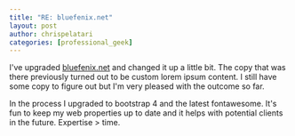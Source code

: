```yaml
---
title: "RE: bluefenix.net"
layout: post
author: chrispelatari
categories: [professional_geek]
---
```


I've upgraded [bluefenix.net](bluefenix.net) and changed it up a little bit. The copy that was there previously turned out to be custom lorem ipsum content. I still have some copy to figure out but I'm very pleased with the outcome so far.

In the process I upgraded to bootstrap 4 and the latest fontawesome. It's fun to keep my web properties up to date and it helps with potential clients in the future. Expertise > time.